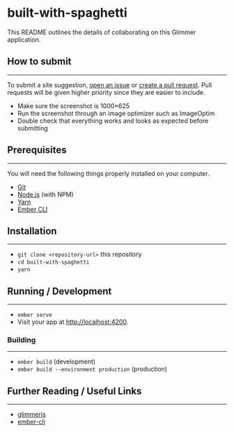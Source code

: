 # built-with-spaghetti

This README outlines the details of collaborating on this Glimmer application.

## How to submit

---

To submit a site suggestion, [open an issue](https://github.com/gordonbisnor/built-with-spaghetti/issues/new) or [create a pull request](https://github.com/gordonbisnor/built-with-spaghetti/issues/new). Pull requests will be given higher priority since they are easier to include.

* Make sure the screenshot is 1000×625
* Run the screenshot through an image optimizer such as ImageOptim  
* Double check that everything works and looks as expected before submitting

## Prerequisites

---

You will need the following things properly installed on your computer.

* [Git](https://git-scm.com/)
* [Node.js](https://nodejs.org/) (with NPM)
* [Yarn](https://yarnpkg.com/en/)
* [Ember CLI](https://ember-cli.com/)

## Installation

---

* `git clone <repository-url>` this repository
* `cd built-with-spaghetti`
* `yarn`

## Running / Development

---

* `ember serve`
* Visit your app at [http://localhost:4200](http://localhost:4200).

### Building

---

* `ember build` (development)
* `ember build --environment production` (production)

## Further Reading / Useful Links

---

* [glimmerjs](http://github.com/tildeio/glimmer/)
* [ember-cli](https://ember-cli.com/)
